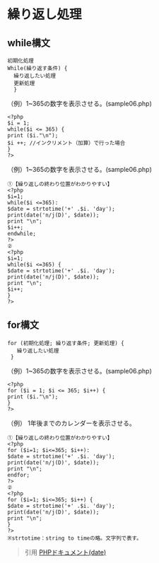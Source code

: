 # 繰り返し処理  
## while構文  
```  
初期化処理
While(繰り返す条件) {
  繰り返したい処理　
  更新処理
  }
  ```
（例）1~365の数字を表示させる。(sample06.php)    
  ```
<?php
$i = 1;
while($i <= 365) {
  print ($i."\n");
  $i ++; //インクリメント（加算）で行った場合
}
?>
  ```
（例）1~365の数字を表示させる。(sample06.php)    
  ```
 ①【繰り返しの終わり位置がわかりやすい】
<?php
$i=1;
while($i <=365):
  $date = strtotime('+' .$i. 'day');
  print(date('n/j(D)', $date));
  print "\n";
  $i++;
endwhile;
?>
②
<?php
$i=1;
while($i <=365) {
  $date = strtotime('+' .$i. 'day');
  print(date('n/j(D)', $date));
  print "\n";
  $i++;
}
?>
  ```
## for構文  
```  
for (初期化処理; 繰り返す条件; 更新処理) {
   繰り返したい処理
 }
  ```
  （例）1~365の数字を表示させる。(sample06.php)    
  ```
<?php
for ($i = 1; $i <= 365; $i++) {
  print ($i."\n");
}
?>
  ```
（例） 1年後までのカレンダーを表示させる。    
  ```
①【繰り返しの終わり位置がわかりやすい】
<?php
for ($i=1; $i<=365; $i++):
  $date = strtotime('+' .$i. 'day');
  print(date('n/j(D)', $date));
  print "\n";
endfor;
?>
②
<?php
for ($i=1; $i<=365; $i++) {
  $date = strtotime('+' .$i. 'day');
  print(date('n/j(D)', $date));
  print "\n";
}
?>
※strtotime：string to timeの略。文字列で表す。
  ```
  
  
> 引用
[PHPドキュメント(date)](https://www.php.net/manual/ja/function.date.php)
